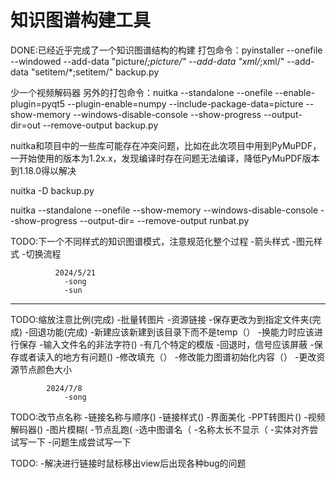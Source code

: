 # 知识图谱构建工具
DONE:已经近乎完成了一个知识图谱结构的构建
打包命令：pyinstaller --onefile --windowed   --add-data "picture/*;picture/"  --add-data "xml/*;xml/"  --add-data "setitem/*;setitem/" backup.py


少一个视频解码器
另外的打包命令：nuitka --standalone --onefile --enable-plugin=pyqt5 --plugin-enable=numpy --include-package-data=picture --show-memory  --windows-disable-console --show-progress  --output-dir=out --remove-output backup.py

nuitka和项目中的一些库可能存在冲突问题，比如在此次项目中用到PyMuPDF，一开始使用的版本为1.2x.x，发现编译时存在问题无法编译，降低PyMuPDF版本到1.18.0得以解决

nuitka -D backup.py

nuitka --standalone --onefile --show-memory  --windows-disable-console --show-progress  --output-dir= --remove-output runbat.py

TODO:下一个不同样式的知识图谱模式，注意规范化整个过程
    -箭头样式
    -图元样式
    -切换流程

              2024/5/21
                -song
                -sun
--------
TODO:缩放注意比例(完成)
    -批量转图片
    -资源链接
    -保存更改为到指定文件夹(完成)
    -回退功能(完成)
    -新建应该新建到该目录下而不是temp（）
    -换能力时应该进行保存
    -输入文件名的非法字符()
    -有几个特定的模版
    -回退时，信号应该屏蔽
    -保存或者读入的地方有问题()
    -修改填充（）
    -修改能力图谱初始化内容（）
    -更改资源节点颜色大小

            2024/7/8
                -song
TODO:改节点名称
    -链接名称与顺序()
    -链接样式()
    -界面美化
    -PPT转图片()
    -视频解码器()
    -图片模糊(
    -节点乱跑(
    -选中图谱名（
    -名称太长不显示（
    -实体对齐尝试写一下
    -问题生成尝试写一下

TODO:
    -解决进行链接时鼠标移出view后出现各种bug的问题